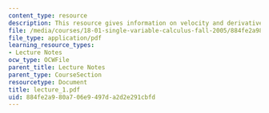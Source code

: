 ```yaml
---
content_type: resource
description: This resource gives information on velocity and derivatives.
file: /media/courses/18-01-single-variable-calculus-fall-2005/884fe2a980a706e9497da2d2e291cbfd_lecture_1.pdf
file_type: application/pdf
learning_resource_types:
- Lecture Notes
ocw_type: OCWFile
parent_title: Lecture Notes
parent_type: CourseSection
resourcetype: Document
title: lecture_1.pdf
uid: 884fe2a9-80a7-06e9-497d-a2d2e291cbfd
---
```

